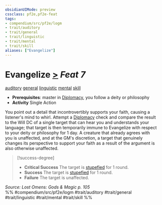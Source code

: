 ```yaml
---
obsidianUIMode: preview
cssclass: pf2e,pf2e-feat
tags:
- compendium/src/pf2e/logm
- trait/auditory
- trait/general
- trait/linguistic
- trait/mental
- trait/skill
aliases: ["Evangelize"]
---
```

# Evangelize  [>](../../Rules/core-rulebook/chapter-9-playing-the-game.md#Actions "Single Action") *Feat 7*  
[auditory](../../Rules/traits/auditory.md)  [general](../../Rules/traits/general.md)  [linguistic](../../Rules/traits/linguistic.md)  [mental](../../Rules/traits/mental.md)  [skill](../../Rules/traits/skill.md)  

- **Prerequisites**: master in [Diplomacy](../skills.md#Diplomacy), you follow a deity or philosophy
- **Activity** Single Action

You point out a detail that incontrovertibly supports your faith, causing a listener's mind to whirl. Attempt a [Diplomacy](../skills.md#Diplomacy) check and compare the result to the Will DC of a single target that can hear you and understands your language; that target is then temporarily immune to Evangelize with respect to your deity or philosophy for 1 day. A creature that already agrees with you is unaffected, and at the GM's discretion, a target that genuinely changes its perspective to support your faith as a result of the argument is also otherwise unaffected.

> [!success-degree] 
> - **Critical Success** The target is [stupefied](../../Rules/conditions.md#Stupefied) for 1 round.
> - **Success** The target is [stupefied](../../Rules/conditions.md#Stupefied) for 1 round.
> - **Failure** The target is unaffected.

*Source: Lost Omens: Gods & Magic p. 105*  
%% #compendium/src/pf2e/logm #trait/auditory #trait/general #trait/linguistic #trait/mental #trait/skill %%